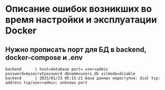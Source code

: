 # Описание ошибок возникших во время настройки и эксплуатации Docker

## Нужно прописать порт для БД в backend, docker-compose и .env
```
backend      | host=database port= user=admin password=mysecretpassword dbname=users_db sslmode=disable
backend      | 2025/01/23 05:15:21 База данных недоступна: dial tcp: address tcp/user=admin: unknown port
```

##